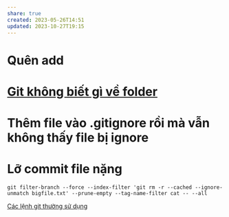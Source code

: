 ```yaml
---
share: true
created: 2023-05-26T14:51
updated: 2023-10-27T19:15
---
```

# Quên add

# [Git không biết gì về folder](Git%20kh%C3%B4ng%20bi%E1%BA%BFt%20g%C3%AC%20v%E1%BB%81%20folder.md#)

# Thêm file vào  .gitignore rồi mà vẫn không thấy file bị ignore

# Lỡ commit file nặng
```
git filter-branch --force --index-filter 'git rm -r --cached --ignore-unmatch bigfile.txt' --prune-empty --tag-name-filter cat -- --all
```

[Các lệnh git thường sử dụng](./C%C3%A1c%20l%E1%BB%87nh%20git%20th%C6%B0%E1%BB%9Dng%20s%E1%BB%AD%20d%E1%BB%A5ng.md#)